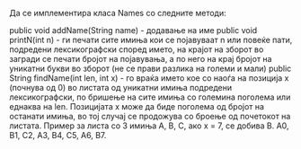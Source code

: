 Да се имплементира класа Names со следните методи:

public void addName(String name) - додавање на име
public void printN(int n) - ги печати сите имиња кои се појавуваат n или повеќе пати, подредени лексикографски според името, на крајот на зборот во загради се печати бројот на појавувања, а по него на крај бројот на уникатни букви во зборот (не се прави разлика на големи и мали)
public String findName(int len, int x) - го враќа името кое со наоѓа на позиција x (почнува од 0) во листата од уникатни имиња подредени лексикографски, по бришење на сите имиња со големина поголема или еднаква на len. Позицијата x може да биде поголема од бројот на останати имиња, во тој случај се продожува со броење од почетокот на листата. Пример за листа со 3 имиња A, B, C, ако x = 7, се добива B. A0, B1, C2, A3, B4, C5, A6, B7.